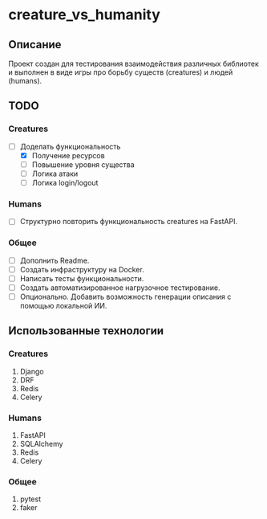 # creature_vs_humanity
## Описание
Проект создан для тестирования взаимодействия различных библиотек и выполнен в виде игры про борьбу существ (creatures) и людей (humans).
## TODO
### Creatures
 - [ ] Доделать функциональность
    - [X] Получение ресурсов
    - [ ] Повышение уровня существа
    - [ ] Логика атаки
    - [ ] Логика login/logout
### Humans
 - [ ] Структурно повторить функциональность creatures на FastAPI.
### Общее
 - [ ] Дополнить Readme.
 - [ ] Создать инфраструктуру на Docker.
 - [ ] Написать тесты функциональности.
 - [ ] Создать автоматизированное нагрузочное тестирование.
 - [ ] Опционально. Добавить возможность генерации описания с помощью локальной ИИ.
## Использованные технологии
### Creatures
 1. Django
 2. DRF
 3. Redis
 4. Celery
### Humans
 1. FastAPI
 2. SQLAlchemy
 3. Redis
 4. Celery
### Общее
 1. pytest
 2. faker
